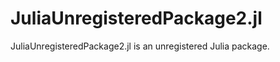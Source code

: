 # JuliaUnregisteredPackage2.jl

JuliaUnregisteredPackage2.jl is an unregistered Julia package.

```@contents
```
